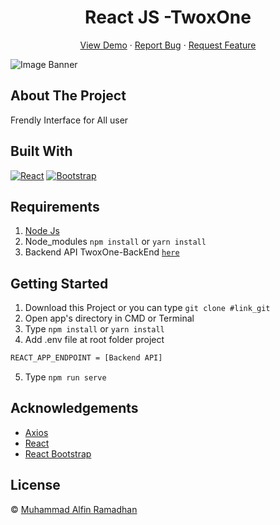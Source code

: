 <h1 align='center'>React JS -TwoxOne</h1>
  <p align="center">
    <a href="link_deploy">View Demo</a>
    ·
    <a href="https://github.com/doyzfin/issues">Report Bug</a>
    ·
    <a href="https://github.com/doyzfin/pulls">Request Feature</a>
  </p>

![Image Banner](src/assets/img/bannerREADME.png)

## About The Project

Frendly Interface for All user

## Built With

[![React](https://img.shields.io/badge/React-v17.0.2-blue)](https://github.com/facebook/react)
[![Bootstrap](https://img.shields.io/badge/Bootstrap-v4.6.x-blue)](https://github.com/react-bootstrap/react-bootstrap)

## Requirements

1. <a href="https://nodejs.org/en/download/">Node Js</a>
2. Node_modules `npm install` or `yarn install`
3. Backend API TwoxOne-BackEnd [`here`](https://github.com/doyzfin/TwoxOne-BackEnd)

## Getting Started

1. Download this Project or you can type `git clone #link_git`
2. Open app's directory in CMD or Terminal
3. Type `npm install` or `yarn install`
4. Add .env file at root folder project

```sh
REACT_APP_ENDPOINT = [Backend API]
```

5. Type `npm run serve`

## Acknowledgements

- [Axios](https://www.npmjs.com/package/axios)
- [React](https://reactjs.org/)
- [React Bootstrap](https://react-bootstrap.github.io/)

## License

© [Muhammad Alfin Ramadhan](https://github.com/doyzfin/)

